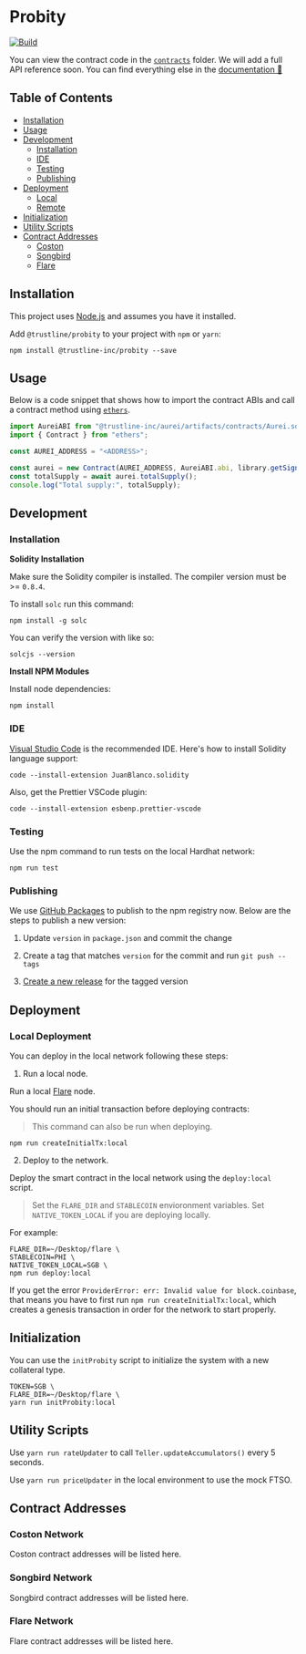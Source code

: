 # Probity

[![Build](https://github.com/trustline-inc/aurei/actions/workflows/build.yml/badge.svg)](https://github.com/trustline-inc/aurei/actions/workflows/build.yml)

You can view the contract code in the [`contracts`](./contracts) folder. We will add a full API reference soon. You can find everything else in the [documentation&nbsp;📖 ](https://docs.trustline.co/trustline/-MX0imPEPxcvrbI-teLl/)

## Table of Contents

<!--ts-->

- [Installation](#installation)
- [Usage](#usage)
- [Development](#development)
  - [Installation](#installation-1)
  - [IDE](#ide)
  - [Testing](#testing)
  - [Publishing](#publishing)
- [Deployment](#deployment)
  - [Local](#local-deployment)
  - [Remote](#remote-deployment)
- [Initialization](#initialization)
- [Utility Scripts](#utility-scripts)
- [Contract Addresses](#contract-addresses)
  - [Coston](#coston-network)
  - [Songbird](#songbird-network)
  - [Flare](#flare-network)
  <!--te-->

## Installation

This project uses [Node.js](https://nodejs.org/en/) and assumes you have it installed.

Add `@trustline/probity` to your project with `npm` or `yarn`:

```
npm install @trustline-inc/probity --save
```

## Usage

Below is a code snippet that shows how to import the contract ABIs and call a contract method using [`ethers`](https://docs.ethers.io/v5/).

```javascript
import AureiABI from "@trustline-inc/aurei/artifacts/contracts/Aurei.sol/Aurei.json";
import { Contract } from "ethers";

const AUREI_ADDRESS = "<ADDRESS>";

const aurei = new Contract(AUREI_ADDRESS, AureiABI.abi, library.getSigner());
const totalSupply = await aurei.totalSupply();
console.log("Total supply:", totalSupply);
```

## Development

### Installation

**Solidity Installation**

Make sure the Solidity compiler is installed. The compiler version must be >= `0.8.4`.

To install `solc` run this command:

```
npm install -g solc
```

You can verify the version with like so:

```
solcjs --version
```

**Install NPM Modules**

Install node dependencies:

```
npm install
```

### IDE

[Visual Studio Code](https://code.visualstudio.com/) is the recommended IDE. Here's how to install Solidity language support:

```
code --install-extension JuanBlanco.solidity
```

Also, get the Prettier VSCode plugin:

```
code --install-extension esbenp.prettier-vscode
```

### Testing

Use the npm command to run tests on the local Hardhat network:

```
npm run test
```

### Publishing

We use [GitHub Packages](https://docs.github.com/en/packages/working-with-a-github-packages-registry/working-with-the-npm-registry) to publish to the npm registry now. Below are the steps to publish a new version:

1. Update `version` in `package.json` and commit the change

2. Create a tag that matches `version` for the commit and run `git push --tags`

3. [Create a new release](https://github.com/trustline-inc/probity/releases/new) for the tagged version

## Deployment

### Local Deployment

You can deploy in the local network following these steps:

1. Run a local node.

Run a local [Flare](https://gitlab.com/flarenetwork/flare) node.

You should run an initial transaction before deploying contracts:

> This command can also be run when deploying.

```
npm run createInitialTx:local
```

2. Deploy to the network.

Deploy the smart contract in the local network using the `deploy:local` script.

> Set the `FLARE_DIR` and `STABLECOIN` envioronment variables. Set `NATIVE_TOKEN_LOCAL` if you are deploying locally.

For example:

```
FLARE_DIR=~/Desktop/flare \
STABLECOIN=PHI \
NATIVE_TOKEN_LOCAL=SGB \
npm run deploy:local
```

If you get the error `ProviderError: err: Invalid value for block.coinbase`, that means you have to first run `npm run createInitialTx:local`, which creates a genesis transaction in order for the network to start properly.

## Initialization

You can use the `initProbity` script to initialize the system with a new collateral type.

```
TOKEN=SGB \
FLARE_DIR=~/Desktop/flare \
yarn run initProbity:local
```

## Utility Scripts

Use `yarn run rateUpdater` to call `Teller.updateAccumulators()` every 5 seconds.

Use `yarn run priceUpdater` in the local environment to use the mock FTSO.

## Contract Addresses

### Coston Network

Coston contract addresses will be listed here.

### Songbird Network

Songbird contract addresses will be listed here.

### Flare Network

Flare contract addresses will be listed here.

